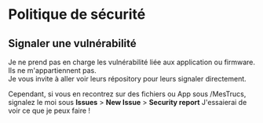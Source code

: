 # Politique de sécurité
## Signaler une vulnérabilité
Je ne prend pas en charge les vulnérabilité liée aux application ou firmware. Ils ne m'appartiennent pas.<br>
Je vous invite à aller voir leurs répository pour leurs signaler directement.

Cependant, si vous en recontrez sur des fichiers ou App sous /MesTrucs,<br>
signalez le moi sous **Issues** > **New Issue** > **Security report** 
J'essaierai de voir ce que je peux faire !
